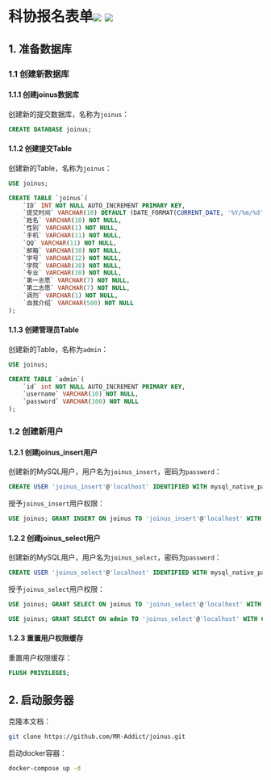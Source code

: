 <h1>科协报名表单<img src="https://github.com/MR-Addict/joinus/actions/workflows/docker.yml/badge.svg?branch=main"/> <img src="https://github.com/MR-Addict/joinus/actions/workflows/server.yml/badge.svg?branch=main"/></h1>

## 1. 准备数据库

### 1.1 创建新数据库

#### 1.1.1 创建joinus数据库

创建新的提交数据库，名称为`joinus`：

```sql
CREATE DATABASE joinus;
```

#### 1.1.2 创建提交Table

创建新的Table，名称为`joinus`：

```sql
USE joinus;

CREATE TABLE `joinus`(
    `ID` INT NOT NULL AUTO_INCREMENT PRIMARY KEY,
    `提交时间` VARCHAR(10) DEFAULT (DATE_FORMAT(CURRENT_DATE, '%Y/%m/%d')) NOT NULL,
    `姓名` VARCHAR(10) NOT NULL,
    `性别` VARCHAR(1) NOT NULL,
    `手机` VARCHAR(11) NOT NULL,
    `QQ` VARCHAR(11) NOT NULL,
    `邮箱` VARCHAR(30) NOT NULL,
    `学号` VARCHAR(12) NOT NULL,
    `学院` VARCHAR(30) NOT NULL,
    `专业` VARCHAR(30) NOT NULL,
    `第一志愿` VARCHAR(7) NOT NULL,
    `第二志愿` VARCHAR(7) NOT NULL,
    `调剂` VARCHAR(1) NOT NULL,
    `自我介绍` VARCHAR(500) NOT NULL
);
```

#### 1.1.3 创建管理员Table

创建新的Table，名称为`admin`：

```sql
USE joinus;

CREATE TABLE `admin`(
    `id` int NOT NULL AUTO_INCREMENT PRIMARY KEY,
    `username` VARCHAR(10) NOT NULL,
    `password` VARCHAR(100) NOT NULL
);
```

### 1.2 创建新用户

#### 1.2.1 创建joinus_insert用户

创建新的MySQL用户，用户名为`joinus_insert`，密码为`password`：

```sql
CREATE USER 'joinus_insert'@'localhost' IDENTIFIED WITH mysql_native_password BY 'password';
```

授予`joinus_insert`用户权限：

```sql
USE joinus; GRANT INSERT ON joinus TO 'joinus_insert'@'localhost' WITH GRANT OPTION;
```

#### 1.2.2 创建joinus_select用户

创建新的MySQL用户，用户名为`joinus_select`，密码为`password`：

```sql
CREATE USER 'joinus_select'@'localhost' IDENTIFIED WITH mysql_native_password BY 'password';
```

授予`joinus_select`用户权限：

```sql
USE joinus; GRANT SELECT ON joinus TO 'joinus_select'@'localhost' WITH GRANT OPTION;
```

```sql
USE joinus; GRANT SELECT ON admin TO 'joinus_select'@'localhost' WITH GRANT OPTION;
```

#### 1.2.3 重置用户权限缓存

重置用户权限缓存：

```sql
FLUSH PRIVILEGES;
```

## 2. 启动服务器

克隆本文档：

```bash
git clone https://github.com/MR-Addict/joinus.git
```

启动docker容器：

```bash
docker-compose up -d
```
